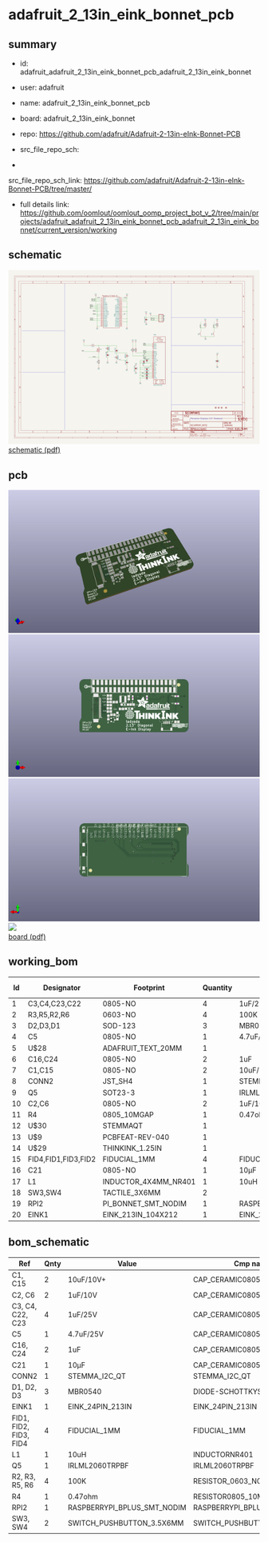 # adafruit_2_13in_eink_bonnet_pcb
 
## summary 
* id: adafruit_adafruit_2_13in_eink_bonnet_pcb_adafruit_2_13in_eink_bonnet
* user: adafruit
* name: adafruit_2_13in_eink_bonnet_pcb
* board: adafruit_2_13in_eink_bonnet
* repo: https://github.com/adafruit/Adafruit-2-13in-eInk-Bonnet-PCB



* src_file_repo_sch: 
*
 src_file_repo_sch_link: https://github.com/adafruit/Adafruit-2-13in-eInk-Bonnet-PCB/tree/master/
* full details link: https://github.com/oomlout/oomlout_oomp_project_bot_v_2/tree/main/projects/adafruit_adafruit_2_13in_eink_bonnet_pcb_adafruit_2_13in_eink_bonnet/current_version/working  

## schematic  
![](working_schematic_600.png)  
[schematic (pdf)](working_schematic.pdf)  

## pcb  
![](working_3d_600.png) 
![](working_3d_front_600.png)  
![](working_3d_back_600.png)  
![](working_600.png)  
[board (pdf)](working.pdf)  

## working_bom
| Id | Designator | Footprint | Quantity | Designation | Supplier and ref |  | None | 
| --- | --- | --- | --- | --- | --- | --- | --- | 
| 1 | C3,C4,C23,C22 | 0805-NO | 4 | 1uF/25V |  |  | [''] | 
| 2 | R3,R5,R2,R6 | 0603-NO | 4 | 100K |  |  | [''] | 
| 3 | D2,D3,D1 | SOD-123 | 3 | MBR0540 |  |  | [''] | 
| 4 | C5 | 0805-NO | 1 | 4.7uF/25V |  |  | [''] | 
| 5 | U$28 | ADAFRUIT_TEXT_20MM | 1 |  |  |  | [''] | 
| 6 | C16,C24 | 0805-NO | 2 | 1uF |  |  | [''] | 
| 7 | C1,C15 | 0805-NO | 2 | 10uF/10V+ |  |  | [''] | 
| 8 | CONN2 | JST_SH4 | 1 | STEMMA_I2C_QT |  |  | [''] | 
| 9 | Q5 | SOT23-3 | 1 | IRLML0100 |  |  | [''] | 
| 10 | C2,C6 | 0805-NO | 2 | 1uF/10V |  |  | [''] | 
| 11 | R4 | 0805_10MGAP | 1 | 0.47ohm |  |  | [''] | 
| 12 | U$30 | STEMMAQT | 1 |  |  |  | [''] | 
| 13 | U$9 | PCBFEAT-REV-040 | 1 |  |  |  | [''] | 
| 14 | U$29 | THINKINK_1.25IN | 1 |  |  |  | [''] | 
| 15 | FID4,FID1,FID3,FID2 | FIDUCIAL_1MM | 4 | FIDUCIAL_1MM |  |  | [''] | 
| 16 | C21 | 0805-NO | 1 | 10µF |  |  | [''] | 
| 17 | L1 | INDUCTOR_4X4MM_NR401 | 1 | 10uH |  |  | [''] | 
| 18 | SW3,SW4 | TACTILE_3X6MM | 2 |  |  |  | [''] | 
| 19 | RPI2 | PI_BONNET_SMT_NODIM | 1 | RASPBERRYPI_BPLUS_SMT_NODIM |  |  | [''] | 
| 20 | EINK1 | EINK_213IN_104X212 | 1 | EINK_24PIN_213IN |  |  | [''] | 


## bom_schematic
| Ref | Qnty | Value | Cmp name | Footprint | Description | Vendor | DNP | 
| --- | --- | --- | --- | --- | --- | --- | --- | 
| C1, C15 | 2 | 10uF/10V+ | CAP_CERAMIC0805-NOOUTLINE | working:0805-NO |  |  |  | 
| C2, C6 | 2 | 1uF/10V | CAP_CERAMIC0805-NOOUTLINE | working:0805-NO |  |  |  | 
| C3, C4, C22, C23 | 4 | 1uF/25V | CAP_CERAMIC0805-NOOUTLINE | working:0805-NO |  |  |  | 
| C5 | 1 | 4.7uF/25V | CAP_CERAMIC0805-NOOUTLINE | working:0805-NO |  |  |  | 
| C16, C24 | 2 | 1uF | CAP_CERAMIC0805-NOOUTLINE | working:0805-NO |  |  |  | 
| C21 | 1 | 10µF | CAP_CERAMIC0805-NOOUTLINE | working:0805-NO |  |  |  | 
| CONN2 | 1 | STEMMA_I2C_QT | STEMMA_I2C_QT | working:JST_SH4 |  |  |  | 
| D1, D2, D3 | 3 | MBR0540 | DIODE-SCHOTTKYSOD-123 | working:SOD-123 |  |  |  | 
| EINK1 | 1 | EINK_24PIN_213IN | EINK_24PIN_213IN | working:EINK_213IN_104X212 |  |  |  | 
| FID1, FID2, FID3, FID4 | 4 | FIDUCIAL_1MM | FIDUCIAL_1MM | working:FIDUCIAL_1MM |  |  |  | 
| L1 | 1 | 10uH | INDUCTORNR401 | working:INDUCTOR_4X4MM_NR401 |  |  |  | 
| Q5 | 1 | IRLML2060TRPBF | IRLML2060TRPBF | working:SOT23-3 |  |  |  | 
| R2, R3, R5, R6 | 4 | 100K | RESISTOR_0603_NOOUT | working:0603-NO |  |  |  | 
| R4 | 1 | 0.47ohm | RESISTOR0805_10MGAP | working:0805_10MGAP |  |  |  | 
| RPI2 | 1 | RASPBERRYPI_BPLUS_SMT_NODIM | RASPBERRYPI_BPLUS_SMT_NODIM | working:PI_BONNET_SMT_NODIM |  |  |  | 
| SW3, SW4 | 2 | SWITCH_PUSHBUTTON_3.5X6MM | SWITCH_PUSHBUTTON_3.5X6MM | working:TACTILE_3X6MM |  |  |  | 



